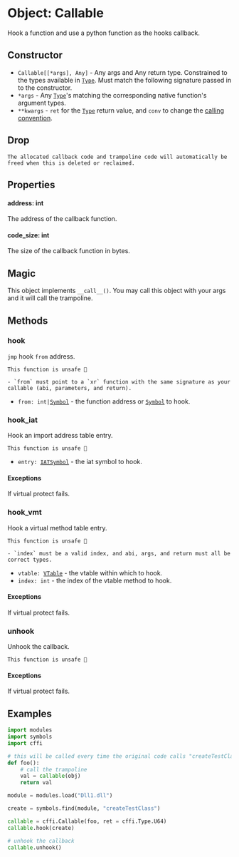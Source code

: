 # Object: Callable

Hook a function and use a python function as the hooks callback.

## Constructor

- `Callable[[*args], Any]` - Any args and Any return type. Constrained to the types available in [`Type`](./type.md). Must match the following signature passed in to the constructor.
- `*args` - Any [`Type`](./type.md)'s matching the corresponding native function's argument types.
- `**kwargs` - `ret` for the [`Type`](./type.md) return value, and `conv` to change the [calling convention](./callconv.md).

## Drop
```admonish note title=""
The allocated callback code and trampoline code will automatically be freed when this is deleted or reclaimed.
```

## Properties

#### address: int
The address of the callback function.

#### code_size: int
The size of the callback function in bytes.

## Magic
This object implements `__call__()`. You may call this object with your args and it will call the trampoline.

## Methods

### hook
`jmp` hook `from` address.

```admonish danger title=""
This function is unsafe 🐉

- `from` must point to a `xr` function with the same signature as your callable (abi, parameters, and return).
```

- <code>from: int|[Symbol](../symbols/objects-symbol.md)</code> - the function address or [`Symbol`](../symbols/objects-symbol.md) to hook.

### hook_iat
Hook an import address table entry.

```admonish danger title=""
This function is unsafe 🐉
```

- <code>entry: [IATSymbol](../iat/objects-iatsymbol.md)</code> - the iat symbol to hook.

#### Exceptions
If virtual protect fails.

### hook_vmt
Hook a virtual method table entry.

```admonish danger title=""
This function is unsafe 🐉

- `index` must be a valid index, and abi, args, and return must all be correct types.
```

- <code>vtable: [VTable](../vmt/objects-vtable.md)</code> - the vtable within which to hook.
- `index: int` - the index of the vtable method to hook.

#### Exceptions
If virtual protect fails.

### unhook
Unhook the callback.

```admonish danger title=""
This function is unsafe 🐉
```

#### Exceptions
If virtual protect fails.

## Examples

```python
import modules
import symbols
import cffi

# this will be called every time the original code calls "createTestClass"
def foo():
    # call the trampoline
    val = callable(obj)
    return val

module = modules.load("Dll1.dll")

create = symbols.find(module, "createTestClass")

callable = cffi.Callable(foo, ret = cffi.Type.U64)
callable.hook(create)

# unhook the callback
callable.unhook()
```
